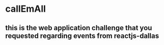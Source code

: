 # callEmAll

## this is the web application challenge that you requested regarding events from reactjs-dallas
